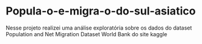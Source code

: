 # Popula-o-e-migra-o-do-sul-asiatico
Nesse projeto realizei uma análise exploratória sobre os dados do dataset Population and Net Migration Dataset World Bank do site kaggle
